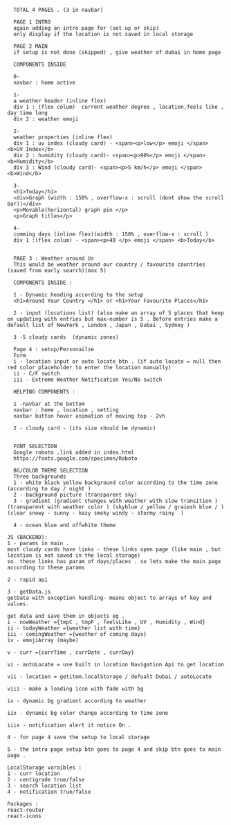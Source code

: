      TOTAL 4 PAGES . (3 in navbar)

      PAGE 1 INTRO
      again adding an intro page for (set up or skip)
      only display if the location is not saved in local storage

      PAGE 2 MAIN
      if setup is not done (skipped) , give weather of dubai in home page
    
      COMPONENTS INSIDE
      
      0-
      navbar : home active

      1-
      a weather header (inline flex)
      div 1 : (flex colum)  current weather degree , location,feels like , day time long
      div 2 : weather emoji
      
      2-
      weather properties (inline flex)
      div 1 : uv index (cloudy card) - <span><p>low</p> emoji </span> <b>UV Index</b>  
      div 2 : humidity (cloudy card)- <span><p>90%</p> emoji </span> <b>Humidity</b> 
      div 3 : Wind (cloudy card)- <span><p>5 km/h</p> emoji </span> <b>Wind</b> 

      3-
      <h1>Today</h1>
      <div>Graph (width : 150% , overflow-x : scroll (dont show the scroll bar))</div>
      <p>Movable(horizontal) graph pin </p>
      <p>Graph titles</p>

      4-
      comming days (inline flex)(width : 150% , overflow-x : scroll )
      div 1 :(flex colum) - <span><p>40 </p> emoji </span> <b>Today</b>  

      
      PAGE 3 : Weather around Us 
      This would be weather around our country / favourite countries (saved from early search)(max 5)

      COMPONENTS INSIDE :

      1 - Dynamic heading according to the setup
      <h1>Around Your Country </h1> or <h1>Your Favourite Places</h1>

      2 - input (locations list) (also make an array of 5 places that keep on updating with entries but max-number is 5 . Before entries make a default list of NewYork , London , Japan , Dubai , Sydney )

      3 -5 cloudy cards  (dynamic zones)
  
      Page 4 : setup/Personailze
      Form 
      i - location input or auto locate btn . (if auto locate = null then red color placeholder to enter the location manually)
      ii - C/F switch
      iii - Extreme Weather Notification Yes/No switch
      
      HELPING COMPONENTS :  
      
      1 -navbar at the bottom
      navbar : home , location , setting
      navbar button hover animation of moving top - 2vh
      
      2 - cloudy card - (its size should be dynamic)


      FONT SELECTION
      Google roboto ,link added in index.html
      https://fonts.google.com/specimen/Roboto

      BG/COLOR THEME SELECTION
      Three backgrounds 
      1 - white black yellow background color according to the time zone (according to day / night )
      2 - background picture (transparent sky)
      3 - gradient (gradient changes with weather with slow transition )(transparent with weather color ) (skyblue / yellow / graiesh blue / )(clear snowy - sunny - hazy smoky windy - stormy rainy  )

      4 - ocean blue and offwhite theme

    JS (BACKEND):
    1 - params in main .  
    most cloudy cards have links - these links open page (like main , but location is not saved in the local storage)
    so  these links has param of days/places . so lets make the main page according to these params

    2 - rapid api

    3 - getData.js
    getData with exception handling- means object to arrays of key and values.

    get data and save them in objects eg . 
    i - nowWeather ={tmpC , tmpF , feelsLike , UV , Humidity , Wind}
    ii - todayWeather ={weather list with time}
    iii - comingWeather ={weather of coming days}
    iv - emojiArray (maybe)

    v - curr ={currTime , currDate , currDay}

    vi - autoLocate = use built in location Navigation Api to get location

    vii - location = getitem.localStorage / defualt Dubai / autoLocate

    viii - make a loading icon with fade with bg

    ix - dynamic bg gradient according to weather 

    iix - dynamic bg color change according to time zone

    iiix - notification alert it notice On . 

    4 - for page 4 save the setup to local storage 

    5 - the intro page setup btn goes to page 4 and skip btn goes to main page .

    LocalStorage varaibles :
    1 - curr location 
    2 - centigrade true/false
    3 - search location list
    4 - notification true/false

    Packages : 
    react-router
    react-icons
    